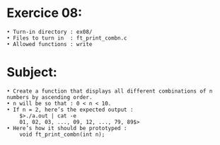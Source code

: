 # Exercice 08:
	• Turn-in directory : ex08/
	• Files to turn in  : ft_print_combn.c
	• Allowed functions : write
# Subject:
	• Create a function that displays all different combinations of n numbers by ascending order.
	• n will be so that : 0 < n < 10.
	• If n = 2, here’s the expected output :
		$>./a.out | cat -e
		01, 02, 03, ..., 09, 12, ..., 79, 89$>
	• Here’s how it should be prototyped :
		void ft_print_combn(int n);
